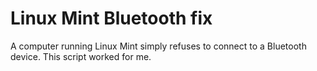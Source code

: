 # Linux Mint Bluetooth fix
A computer running Linux Mint simply refuses to connect to a Bluetooth device. This script worked for me.
